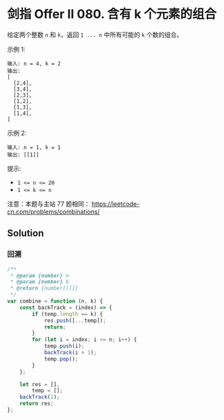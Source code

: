 # 剑指 Offer II 080. 含有 k 个元素的组合

给定两个整数 `n` 和 `k`，返回 `1 ... n` 中所有可能的 `k` 个数的组合。

示例 1:

```
输入: n = 4, k = 2
输出:
[
  [2,4],
  [3,4],
  [2,3],
  [1,2],
  [1,3],
  [1,4],
]
```

示例 2:

```
输入: n = 1, k = 1
输出: [[1]]
```

提示:

-   `1 <= n <= 20`
-   `1 <= k <= n`

注意：本题与主站 77 题相同： https://leetcode-cn.com/problems/combinations/

## Solution

### 回溯

```javascript
/**
 * @param {number} n
 * @param {number} k
 * @return {number[][]}
 */
var combine = function (n, k) {
    const backTrack = (index) => {
        if (temp.length == k) {
            res.push([...temp]);
            return;
        }
        for (let i = index; i <= n; i++) {
            temp.push(i);
            backTrack(i + 1);
            temp.pop();
        }
    };

    let res = [],
        temp = [];
    backTrack(1);
    return res;
};
```
